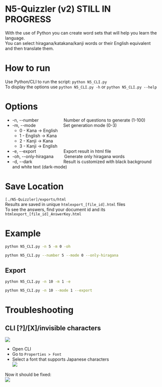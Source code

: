 # N5-Quizzler (v2) STILL IN PROGRESS
With the use of Python you can create word sets that will help you learn the language.  
You can select hiragana/katakana/kanji words or their English equivalent and then translate them.

# How to run
Use Python/CLI to run the script: `python N5_CLI.py`  
To display the options use `python N5_CLI.py -h` or `python N5_CLI.py --help`

# Options
- -n, --number &nbsp;&nbsp;&nbsp;&nbsp;&nbsp;&nbsp;&nbsp;&nbsp;&nbsp;&nbsp;&nbsp;&nbsp;&nbsp;&nbsp;&nbsp;&nbsp;&nbsp;&nbsp;&nbsp; Number of questions to generate (1-100)
- -m, --mode &nbsp;&nbsp;&nbsp;&nbsp;&nbsp;&nbsp;&nbsp;&nbsp;&nbsp;&nbsp;&nbsp;&nbsp;&nbsp;&nbsp;&nbsp;&nbsp;&nbsp;&nbsp;&nbsp;&nbsp;&nbsp; Set generation mode (0-3)
  - 0 - Kana -> English &nbsp;
  - 1 - English -> Kana &nbsp;
  - 2 - Kanji -> Kana &nbsp;&nbsp;&nbsp;&nbsp;&nbsp;
  - 3 - Kanji -> English &nbsp;
- -e, --export &nbsp;&nbsp;&nbsp;&nbsp;&nbsp;&nbsp;&nbsp;&nbsp;&nbsp;&nbsp;&nbsp;&nbsp;&nbsp;&nbsp;&nbsp;&nbsp;&nbsp;&nbsp;&nbsp;&nbsp;&nbsp; Export result in html file
- -oh, --only-hiragana &nbsp;&nbsp;&nbsp;&nbsp;&nbsp;&nbsp;&nbsp; Generate only hiragana words
- -d, --dark &nbsp;&nbsp;&nbsp;&nbsp;&nbsp;&nbsp;&nbsp;&nbsp;&nbsp;&nbsp;&nbsp;&nbsp;&nbsp;&nbsp;&nbsp;&nbsp;&nbsp;&nbsp;&nbsp;&nbsp;&nbsp;&nbsp;&nbsp;&nbsp; Result is customized with black background and white text (dark-mode)

# Save Location
`[./N5-Quizzler]/exports/html`  
Results are saved in unique `htmlexport_[file_id].html` files  
To see the answers, find your document id and its `htmlexport_[file_id]_AnswerKey.html`

# Example
```bash
python N5_CLI.py -n 5 -m 0 -oh
```
```bash
python N5_CLI.py --number 5 --mode 0 --only-hiragana
```

## Export
```bash
python N5_CLI.py -n 10 -m 1 -e
```
```bash
python N5_CLI.py -n 10 --mode 1 --export
```

# Troubleshooting
## CLI [?]/[X]/invisible characters
![](https://github.com/user-attachments/assets/23487b80-56dd-4a5f-ac53-aa7cbd2c18e4)  

- Open CLI
- Go to `Properties > Font`
- Select a font that supports Japanese characters  
![](https://github.com/user-attachments/assets/27de21c0-5e8f-4ebd-94e4-22864308c458)

Now it should be fixed:  
![](https://github.com/user-attachments/assets/e6d2639b-5f4d-460d-acea-33af4079da76)